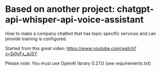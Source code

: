 # Based on another project: chatgpt-api-whisper-api-voice-assistant
How to make a company chatbot that has topic specific services and can provide training is configured.

Started from this great video:
https://www.youtube.com/watch?v=Si0vFx_dJ5Y


Please note:
You must use OpenAI library 0.27.0 (see requirements.txt)